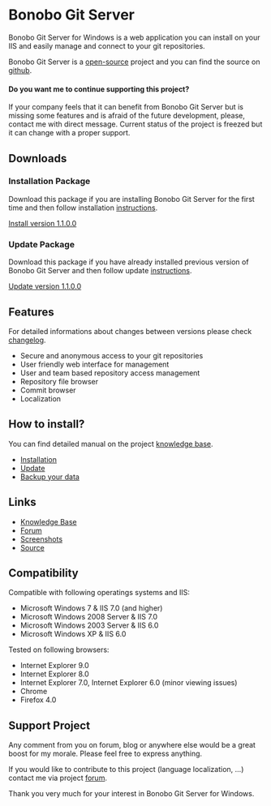 Bonobo Git Server
==============================================

Bonobo Git Server for Windows is a web application you can install on your IIS and easily manage and connect to your git repositories.

Bonobo Git Server is a [open-source](http://bonobogitserver.codeplex.com/license) project and you can find the source on [github](https://github.com/jakubgarfield/Bonobo-Git-Server).

#### Do you want me to continue supporting this project?
If your company feels that it can benefit from Bonobo Git Server but is missing some features and is afraid of the future development, please, contact me with direct message. Current status of the project is freezed but it can change with a proper support.

Downloads
----------------------------------------------

### Installation Package
Download this package if you are installing Bonobo Git Server for the first time and then follow installation [instructions](http://wiki.chodounsky.net/index.php?title=Bonobo_Git_Server_Installation).

<p><a class="btn btn-large" href="http://chodounsky.net/resources/bin/Install_Bonobo.Git_.Server.v1.1.0.0.zip" alt="Download installation package for Bonobo Git Server"><i class="icon-download"></i> Install version 1.1.0.0</a></p>

### Update Package
Download this package if you have already installed previous version of Bonobo Git Server and then follow update [instructions](http://wiki.chodounsky.net/index.php?title=Bonobo_Git_Server_Update).

<p><a class="btn btn-large" href="http://chodounsky.net/resources/bin/Update_Bonobo.Git_.Server.v1.1.0.0.zip" alt="Download update package for already installed Bonobo Git Server"><i class="icon-download"></i> Update version 1.1.0.0</a></p>



Features
------------------------------------------------
For detailed informations about changes between versions please check [changelog](http://chodounsky.net/bonobo-git-server/changelog/).

* Secure and anonymous access to your git repositories
* User friendly web interface for management
* User and team based repository access management
* Repository file browser
* Commit browser
* Localization


How to install?
-----------------------------------------------
You can find detailed manual on the project [knowledge base](http://wiki.chodounsky.net/index.php?title=Bonobo_Git_Server).

* [Installation](http://wiki.chodounsky.net/index.php?title=Bonobo_Git_Server_Installation)
* [Update](http://wiki.chodounsky.net/index.php?title=Bonobo_Git_Server_Update)
* [Backup your data](http://wiki.chodounsky.net/index.php?title=Bonobo_Git_Server_Backup)


Links
-----------------------------------------------
* [Knowledge Base](http://wiki.chodounsky.net/index.php?title=Bonobo_Git_Server)
* [Forum](http://forum.chodounsky.net/viewforum.php?f=7)
* [Screenshots](http://chodounsky.net/bonobo-git-server/screenshots/)
* [Source](https://github.com/jakubgarfield/Bonobo-Git-Server)


Compatibility
------------------------------------------------
Compatible with following operatings systems and IIS:

* Microsoft Windows 7 & IIS 7.0 (and higher)
* Microsoft Windows 2008 Server & IIS 7.0
* Microsoft Windows 2003 Server & IIS 6.0
* Microsoft Windows XP & IIS 6.0

Tested on following browsers:

* Internet Explorer 9.0
* Internet Explorer 8.0
* Internet Explorer 7.0, Internet Explorer 6.0 (minor viewing issues)
* Chrome
* Firefox 4.0


Support Project
------------------------------------------------
Any comment from you on forum, blog or anywhere else would be a great boost for my morale. Please feel free to express anything.

If you would like to contribute to this project (language localization, …) contact me via project [forum](http://forum.chodounsky.net/viewforum.php?f=7).

Thank you very much for your interest in Bonobo Git Server for Windows.
